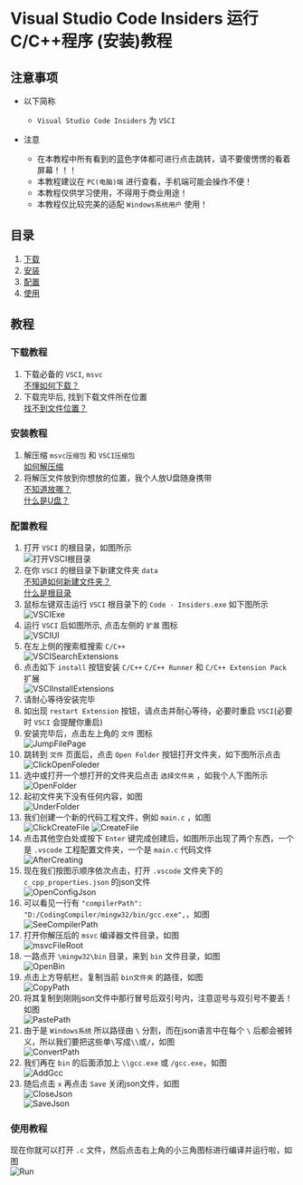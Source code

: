# Visual Studio Code Insiders 运行C/C++程序 (安装)教程

## 注意事项

* 以下简称
  * `Visual Studio Code Insiders` 为 `VSCI`

* 注意
  * 在本教程中所有看到的蓝色字体都可进行点击跳转，请不要傻愣愣的看着屏幕！！！
  * 本教程建议在 `PC(电脑)端` 进行查看，手机端可能会操作不便！
  * 本教程仅供学习使用，不得用于商业用途！
  * 本教程仅比较完美的适配 `Windows系统用户` 使用！

## 目录

1. [下载](#下载教程)
2. [安装](#安装教程)
3. [配置](#配置教程)
4. [使用](#使用教程)

## 教程

### 下载教程

1. 下载必备的 `VSCI`, `msvc`  
    [不懂如何下载？](./Download.MD)
2. 下载完毕后, 找到下载文件所在位置  
    [找不到文件位置？](./Download.MD/#文件位置)

### 安装教程

1. 解压缩 `msvc压缩包` 和 `VSCI压缩包`  
    [如何解压缩](./Unzip.MD)
2. 将解压文件放到你想放的位置，我个人放U盘随身携带  
    [不知道放哪？](./Hopeless.MD)  
    [什么是U盘？](./Hopeless.MD)

### 配置教程

1. 打开 `VSCI` 的根目录，如图所示  
    ![打开VSCI根目录](./images/VSCInsidersConfig/1.png)
2. 在你 `VSCI` 的根目录下新建文件夹 `data`  
    [不知道如何新建文件夹？](./Hopeless.MD)  
    [什么是根目录](./Crap.MD/#什么是根目录)
3. 鼠标左键双击运行 `VSCI` 根目录下的 `Code - Insiders.exe` 如下图所示  
    ![VSCIExe](./images/VSCInsidersConfig/2.png)
4. 运行 `VSCI` 后如图所示, 点击左侧的 `扩展` 图标  
    ![VSCIUI](./images/VSCInsidersConfig/3.png)
5. 在左上侧的搜索框搜索 `C/C++`  
    ![VSCISearchExtensions](./images/VSCInsidersConfig/4.png)
6. 点击如下 `install` 按钮安装 `C/C++` `C/C++ Runner` 和 `C/C++ Extension Pack` 扩展  
    ![VSCIInstallExtensions](./images/VSCInsidersConfig/5.png)
7. 请耐心等待安装完毕
8. 如出现 `restart Extension` 按钮，请点击并耐心等待，必要时重启 `VSCI`(必要时 `VSCI` 会提醒你重启)
9. 安装完毕后，点击左上角的 `文件` 图标  
    ![JumpFilePage](./images/VSCInsidersConfig/6.png)
10. 跳转到 `文件` 页面后，点击 `Open Folder` 按钮打开文件夹，如下图所示点击  
    ![ClickOpenFoleder](./images/VSCInsidersConfig/7.png)
11. 选中或打开一个想打开的文件夹后点击 `选择文件夹` ，如我个人下图所示  
    ![OpenFolder](./images/VSCInsidersConfig/8.png)
12. 起初文件夹下没有任何内容，如图  
    ![UnderFolder](./images/VSCInsidersConfig/9.png)
13. 我们创建一个新的代码工程文件，例如 `main.c` ，如图  
    ![ClickCreateFile](./images/VSCInsidersConfig/10.png)
    ![CreateFile](./images/VSCInsidersConfig/11.png)
14. 点击其他空白处或按下 `Enter` 键完成创建后，如图所示出现了两个东西，一个是 `.vscode` 工程配置文件夹，一个是 `main.c` 代码文件  
    ![AfterCreating](./images/VSCInsidersConfig/12.png)
15. 现在我们按图示顺序依次点击，打开 `.vscode` 文件夹下的 `c_cpp_properties.json` 的json文件  
    ![OpenConfigJson](./images/VSCInsidersConfig/13.png)
16. 可以看见一行有 `"compilerPath": "D:/CodingCompiler/mingw32/bin/gcc.exe",`，如图  
    ![SeeCompilerPath](./images/VSCInsidersConfig/14.png)
17. 打开你解压后的 `msvc` 编译器文件目录，如图  
    ![msvcFileRoot](./images/VSCInsidersConfig/15.png)
18. 一路点开 `\mingw32\bin` 目录，来到 `bin` 文件目录，如图  
    ![OpenBin](./images/VSCInsidersConfig/16.png)
19. 点击上方导航栏，复制当前 `bin文件夹` 的路径，如图  
    ![CopyPath](./images/VSCInsidersConfig/17.png)
20. 将其复制到刚刚json文件中那行冒号后双引号内，注意逗号与双引号不要丢！如图  
    ![PastePath](./images/VSCInsidersConfig/18.png)
21. 由于是 `Windows系统` 所以路径由 `\` 分割，而在json语言中在每个 `\` 后都会被转义，所以我们要把这些单`\`写成`\\`或`/`，如图  
    ![ConvertPath](./images/VSCInsidersConfig/19.png)
22. 我们再在 `bin` 的后面添加上 `\\gcc.exe` 或 `/gcc.exe`，如图  
    ![AddGcc](./images/VSCInsidersConfig/20.png)
23. 随后点击 `x` 再点击 `Save` 关闭json文件，如图  
    ![CloseJson](./images/VSCInsidersConfig/21.png)  
    ![SaveJson](./images/VSCInsidersConfig/22.png)

### 使用教程

现在你就可以打开 `.c` 文件，然后点击右上角的小三角图标进行编译并运行啦，如图  
![Run](./images/RunC.png)
